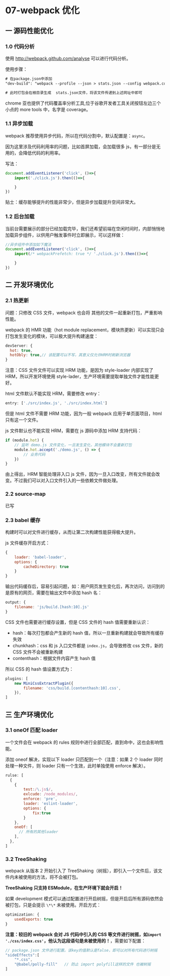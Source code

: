 # 07-webpack 优化

## 一 源码性能优化

### 1.0 代码分析

使用 <http://webpack.github.com/analyse> 可以进行代码分析。

使用步骤：

```txt
# 在package.json中添加
"dev-build": "webpack --profile --json > stats.json --config webpack.config.dev.js"

# 此时打包会在根目录生成  stats.json文件，将该文件传递到上述网址中即可
```

chrome 亚也提供了代码覆盖率分析工具,位于谷歌开发者工具关闭按钮左边三个小点的 more tools 中，名字是 coverage。

### 1.1 异步加载

webpack 推荐使用异步代码，所以在代码分割中，默认配置是：`async`。

因为这里涉及代码利用率的问题，比如首屏加载，会加载很多 js，有一部分是无用的，会降低代码的利用率。

写法：

```js
document.addEventListener('click', ()=>{
    import('./click.js').then(()=>{

    }
})
```

贴士：缓存能够提升的性能非常少，但是异步加载提升空间非常大。

### 1.2 后台加载

当前台需要展示的部分已经加载完毕，我们还希望前端在空闲时间时，内部悄悄地加载异步组件，以供用户触发事件时立即展示，可以这样做：

```js
//异步组件中添加如下魔法
document.addEventListener('click', ()=>{
    import(/* webpackPrefetch: true */ './click.js').then(()=>{

    }
})
```

## 二 开发环境优化

### 2.1 热更新

问题：只修改 CSS 文件，webpack 也会将 其他的文件一起重新打包，严重影响性能。

webpack 的 HMR 功能（hot module replacement，模块热更新）可以实现只会打包发生变化的模块，可以极大提升构建速度：

```js
devServer: {
  hot: true,
  hotObly: true,// 该配置可以不写，其意义仅允许HRM时刷新浏览器
}
```

注意：CSS 文件文件可以实现 HRM 功能，是因为 style-loader 内部实现了 HRM，所以开发环境使用 style-lader，生产环境需要提取单独文件才能性能更好。

html 文件默认不能实现 HRM，需要修改 entry：

```js
entry: ['./src/index.js', './src/index.html']
```

但是 html 文件不需要 HRM 功能，因为一般 webpack 应用于单页面项目，html 只有这一个文件。

js 文件默认也不能实现 HRM，需要在 js 源码中添加 HRM 支持代码：

```js
if (module.hot) {
    // 监听 demo.js 文件变化，一旦发生变化，其他模块不会重新打包
    module.hot.accept('./demo.js', () => {
        // 业务代码
    })
}
```

由上得出，HRM 智能处理非入口 js 文件，因为一旦入口改变，所有文件就会改变。不过我们可以对入口文件引入的一些依赖文件做处理。

### 2.2 source-map

已写

### 2.3 babel 缓存

构建时可以对文件进行缓存，从而让第二次构建性能获得极大提升。

js 文件缓存开启方式：

```js
{
    loader: 'babel-loader',
    options: {
        cacheDirectory: true
    }
}
```

输出代码缓存后，容易引起问题，如：用户网页发生变化后，再次访问，访问到的是原有的网页，需要在输出文件中添加 hash 名：

```js
output: {
    filename: 'js/build.[hash:10].js'
}
```

CSS 文件也需要进行缓存设置，但是 CSS 文件的 hash 值需要重新认识：

-   hash：每次打包都会产生新的 hash 值，所以一旦重新构建就会导致所有缓存失效
-   chunkhash：css 和 js 入口文件都是 `index.js`，会导致修改 css 文件，新的 CSS 文件不会被重新构建
-   contenthash：根据文件内容产生 hash 值

所以 CSS 的 hash 值设置方式为：

```js
plugins: [
    new MiniCssExtractPlugin({
        filename: 'css/build.[contenthash:10].css',
    }),
]
```

## 三 生产环境优化

### 3.1 oneOf 匹配 loader

一个文件会在 webpack 的 rules 规则中进行全部匹配，直到命中，这也会影响性能。

添加 oneof 解决，实现以下 loader 只匹配到一个（注意：如果 2 个 loader 同时处理一种文件，则 loader 只有一个生效，此时单独使用 enforce 解决）。

```js
rulse: [
  {
    {
        test:/\.js$/,
        exlcude: /node_modules/,
        enforce: 'pre',
        loader: 'eslint-loader',
        options: {
            fix:true
        }
    },
    oneOf: [
      // 所有的其他loader
    ],
  },
]
```

### 3.2 TreeShaking

webpack 从版本 2 开始引入了 TreeShaking（树摇），即引入一个文件后，该文件内未被使用的方法，将不会被打包。

**TreeShaking 只支持 ESModule，在生产环境下就会开启！**

如果 development 模式可以通过配置进行开启树摇，但是开启后所有源码依然会被打包，只是会提示 `\*\*` 未被使用。开启方式：

```js
optimization: {
    usedExports: true
}
```

**注意：较旧的 webpack 会对 JS 代码中引入的 CSS 等文件进行树摇，如`import './css/index.css'`，他认为这段语句是未被使用的！**，需要如下配置：

```js
// package.json 文件进行配置。该key的值默认是false，即可以对所有代码进行树摇
"sideEffects":[
    "*.css",
    "@babel/polly-fill"   // 防止 import polyfill这样的文件 也被树摇
]
```

